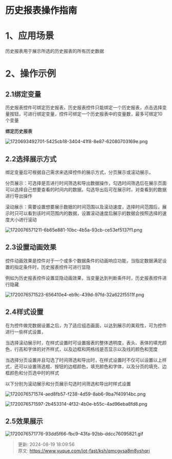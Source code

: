 # 历史报表操作指南

# <font style="color:rgb(51, 51, 51);">1、应用场景</font>
<font style="color:rgb(51, 51, 51);">历史报表用于展示所选的历史报表的所有历史数据</font>

# <font style="color:rgb(51, 51, 51);">2、操作示例</font>
## <font style="color:rgb(51, 51, 51);">2.1绑定变量</font>
<font style="color:rgb(51, 51, 51);">历史报表控件可绑定历史报表，历史报表控件只能绑定一个历史报表，点击选择变量按钮，可进行绑定变量，控件可绑定一个历史报表中的变量数，最多可绑定10个变量</font>

**<font style="color:rgb(51, 51, 51);">绑定历史报表</font>**

![1720693492701-5425cb18-3404-41f8-8e87-62080703169e.png](./img/VuwwvZyMQWBCiTPR/1720693492701-5425cb18-3404-41f8-8e87-62080703169e-933887.png)

## <font style="color:rgb(51, 51, 51);">2.2选择展示方式</font>
<font style="color:rgb(51, 51, 51);">绑定变量后可根据自己需求来选择控件的展示方式，分页展示或滚动展示，</font>

<font style="color:rgb(51, 51, 51);">分页展示：可选择是否进行时间筛选和导出数据操作，勾选时间筛选后在展示页面可以选择自己想要查看的时间内的数据，勾选导出后可在展示时，对查看到的数据进行导出操作</font>

<font style="color:rgb(51, 51, 51);">滚动展示：需要设置想要展示数据的时间范围以及滚动速度，选择时间范围后，展示时只可以看到该时间范围内的数据，设置滚动速度后展示的数据会按照选择的速度大小进行滚动</font>

![1720076571211-6b65e881-10bc-4b5a-93cb-ce53ef5137f1.png](./img/VuwwvZyMQWBCiTPR/1720076571211-6b65e881-10bc-4b5a-93cb-ce53ef5137f1-572921.png)

## <font style="color:rgb(51, 51, 51);">2.3设置动画效果</font>
<font style="color:rgb(51, 51, 51);">控件动画效果是控件对于一个或多个数据条件的动画响应功能，当指定数据满足设置的指定条件时，历史报表控件可进行显隐</font>

<font style="color:rgb(51, 51, 51);">例如为历史报表控件设置显隐动画效果，当变量达到判断条件时，历史报表控件进行隐藏</font>

![1720076571523-656410e4-eb9c-439d-97fd-32a622f5511f.png](./img/VuwwvZyMQWBCiTPR/1720076571523-656410e4-eb9c-439d-97fd-32a622f5511f-212511.png)

## <font style="color:rgb(51, 51, 51);">2.4样式设置</font>
<font style="color:rgb(51, 51, 51);">在为控件做完数据设置之后，为了适应组态画面，以达到展示的美观性，可为控件进行一些样式设置，</font>

<font style="color:rgb(51, 51, 51);">当选择滚动展示时，在样式设置时可设置报表的整体透明度，表头、表体的填充颜色，行高和字体的对齐样式，以及边框和网格线是否显示以及线的颜色和宽度</font>

<font style="color:rgb(51, 51, 51);">当选择分页设置并且勾选了时间筛选和导出时，在样式设置时不仅可以设置以上样式，还可以设置筛选框、按钮的边框颜色，填充颜色和字体，以及分页的填充、边框颜色和分页选中时的样式</font>

<font style="color:rgb(51, 51, 51);">以下分别为滚动展示和分页展示勾选时间筛选和导出时样式设置</font>

![1720076571574-aed8fb57-f238-4d59-8ab6-9ba7f40914bc.png](./img/VuwwvZyMQWBCiTPR/1720076571574-aed8fb57-f238-4d59-8ab6-9ba7f40914bc-483519.png)

![1720076571597-2b453314-4f32-4b0e-b55c-4ad96eba8fd8.png](./img/VuwwvZyMQWBCiTPR/1720076571597-2b453314-4f32-4b0e-b55c-4ad96eba8fd8-703865.png)

## <font style="color:rgb(51, 51, 51);">2.5效果展示</font>
![1720076571776-93dd5f66-fbc9-43fa-92bb-ddcc76095821.gif](./img/VuwwvZyMQWBCiTPR/1720076571776-93dd5f66-fbc9-43fa-92bb-ddcc76095821-029516.gif)



> 更新: 2024-08-19 18:09:56  
> 原文: <https://www.yuque.com/iot-fast/ksh/qmcgysa8m8vshqri>